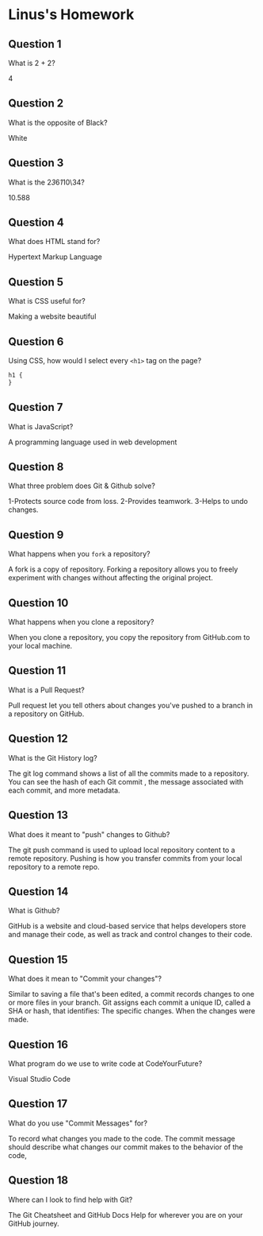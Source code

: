 # Linus's Homework

## Question 1

What is 2 + 2?

4

## Question 2

What is the opposite of Black?

White

## Question 3

What is the 2*3*6*1*10\34?

10.588

## Question 4

What does HTML stand for?

Hypertext Markup Language

## Question 5

What is CSS useful for?

Making a website beautiful

## Question 6

Using CSS, how would I select every `<h1>` tag on the page?

```css
h1 {
}
```

## Question 7

What is JavaScript?

A programming language used in web development

## Question 8

What three problem does Git & Github solve?

1-Protects source code from loss.
2-Provides teamwork.
3-Helps to undo changes.

## Question 9

What happens when you `fork` a repository?

A fork is a copy of repository.
Forking a repository allows you to freely experiment with changes without affecting the original project.

## Question 10

What happens when you clone a repository?

When you clone a repository, you copy the repository from GitHub.com to your local machine.

## Question 11

What is a Pull Request?

Pull request let you tell others about changes you've pushed to a branch in a repository on GitHub.

## Question 12

What is the Git History log?

The git log command shows a list of all the commits made to a repository.
You can see the hash of each Git commit , the message associated with each commit, and more metadata.

## Question 13

What does it meant to "push" changes to Github?

The git push command is used to upload local repository content to a remote repository.
Pushing is how you transfer commits from your local repository to a remote repo.

## Question 14

What is Github?

GitHub is a website and cloud-based service that helps developers store and manage their code,
as well as track and control changes to their code.

## Question 15

What does it mean to "Commit your changes"?

Similar to saving a file that's been edited, a commit records changes to one or more files in your branch.
Git assigns each commit a unique ID, called a SHA or hash, that identifies: The specific changes. When the changes were made.

## Question 16

What program do we use to write code at CodeYourFuture?

Visual Studio Code

## Question 17

What do you use "Commit Messages" for?

To record what changes you made to the code.
The commit message should describe what changes our commit makes to the behavior of the code,

## Question 18

Where can I look to find help with Git?

The Git Cheatsheet
and
GitHub Docs
Help for wherever you are on your GitHub journey.
